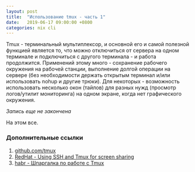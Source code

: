 ```yaml
---
layout: post
title:  "Использование tmux - часть 1"
date:   2019-06-17 09:00:00 +0800
categories: nix cli
---
```


Tmux - терминальный мультиплексор, и основной его и самой полезной функцией является то, что можно отключиться от сервера на одном терминале и подключиться с другого терминала - и работа продолжится. Применений этому много - сохранение рабочего окружения на рабочей станции, выполнение долгой операции на сервере (без необходимости держать открытым терминал и/или использовать nohup и другие трюки). Для некоторых - возможность использовать несколько окон (тайлов) для разных нужд (просмотр логов/утилит мониторинга) на одном экране, когда нет графического окружения.

*Запись еще не закончена*

На этом все.

### Дополнительные ссылки

1. [github.com/tmux](https://github.com/tmux/tmux/wiki)
2. [RedHat - Using SSH and Tmux for screen sharing](https://www.redhat.com/sysadmin/ssh-tmux-screen-sharing)
3. [habr - Шпаргалка по работе с Tmux](https://habr.com/ru/post/327630/)
